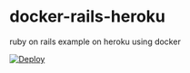 # docker-rails-heroku
ruby on rails example on heroku using docker

[![Deploy](https://www.herokucdn.com/deploy/button.svg)](https://heroku.com/deploy)
